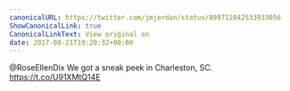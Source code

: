 ```yaml
---
canonicalURL: https://twitter.com/jmjordan/status/899712842533933056
ShowCanonicalLink: true
CanonicalLinkText: View original on
date: 2017-08-21T19:20:32+00:00
---
```

@RoseEllenDix We got a sneak peek in Charleston, SC. https://t.co/U91XMtQ14E